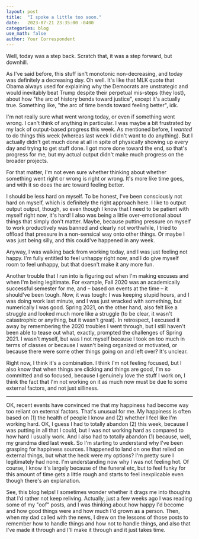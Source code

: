 ```yaml
---
layout: post
title:  "I spoke a little too soon."
date:   2023-07-21 23:35:00 -0400
categories: blog
use_math: false
author: Your Correspondent
---
```


Well, today was a step back. Scratch that, it was a step forward, but downhill.

As I've said before, this stuff isn't monotonic non-decreasing, and today was definitely a decreasing day. Oh well. It's like that MLK quote that Obama always used for explaining why the Democrats are unstrategic and would inevitably beat Trump despite their perpetual mis-steps (they lost), about how "the arc of history bends toward justice", except it's actually true. Something like, "the arc of time bends toward feeling better", idk.

I'm not really sure what went wrong today, or even if something went wrong. I can't think of anything in particular. I was maybe a bit frustrated by my lack of output-based progress this week. As mentioned before, I _wanted_ to do things this week (whereas last week I didn't want to do anything). But I actually didn't get much done at all in spite of physically showing up every day and trying to get stuff done. I got more done toward the end, so that's progress for me, but my actual output didn't make much progress on the broader projects.

For that matter, I'm not even sure whether thinking about whether something went right or wrong is right or wrong. It's more like time goes, and with it so does the arc toward feeling better.

I should be less hard on myself. To be honest, I've been consciously not hard on myself, which is definitely the right approach here. I like to output output output, though, so even though I know that I need to be patient with myself right now, it's hard! I also was being a little over-emotional about things that simply don't matter. Maybe, because putting pressure on myself to work productively was banned and clearly not worthwhile, I tried to offload that pressure in a non-sensical way onto other things. Or maybe I was just being silly, and this could've happened in any week.

Anyway, I was walking back from working today, and I was just feeling not happy. I'm fully entitled to feel unhappy right now, and I do give myself room to feel unhappy, but that doesn't make it any more fun.

Another trouble that I run into is figuring out when I'm making excuses and when I'm being legitimate. For example, Fall 2020 was an academically successful semester for me, and &ndash; based on events at the time &ndash; it should've been tough. Now, it was tough: I was keeping stupid hours, and I was doing work last minute, and I was just wracked with something, but numerically I was good. Spring 2021, on the other hand, also felt like a struggle and looked much more like a struggle (to be clear, it wasn't catastrophic or anything, but it wasn't great). In retrospect, I excused it away by remembering the 2020 troubles I went through, but I still haven't been able to tease out what, exactly, prompted the challenges of Spring 2021. I wasn't myself, but was I not myself because I took on too much in terms of classes or because I wasn't being organized or motivated, or because there were some other things going on and left over? It's unclear.

Right now, I think it's a combination. I think I'm not feeling focused, but I also know that when things are clicking and things are good, I'm so committed and so focused, because I genuinely love the stuff I work on, I think the fact that I'm not working on it as much now must be due to some external factors, and not just silliness. 

---

OK, recent events have convinced me that my happiness had become way too reliant on external factors. That's unusual for me. My happiness is often based on (1) the health of people I know and (2) whether I feel like I'm working hard. OK, I guess I had to totally abandon (2) this week, because I was putting in all that I could, but I was not working hard as compared to how hard I usually work. And I also had to totally abandon (1) because, well, my grandma died last week. So I'm starting to understand why I've been grasping for happiness sources. I happened to land on one that relied on external things, but what the heck were my options? I'm pretty sure I legitimately had none. I'm understanding now why I was not feeling hot. Of course, I know it's largely because of the funeral etc, but to feel funky for this amount of time gets a little rough and starts to feel inexplicable even though there's an explanation. 

See, this blog helps! I sometimes wonder whether it drags me into thoughts that I'd rather not keep reliving. Actually, just a few weeks ago I was reading some of my "oof" posts, and I was thinking about how happy I'd become and how good things were and how much I'd grown as a person. Then, when my dad called with the news, I drew on the lessons of those posts to remember how to handle things and how not to handle things, and also that I've made it through and I'll make it through and it just takes time.





